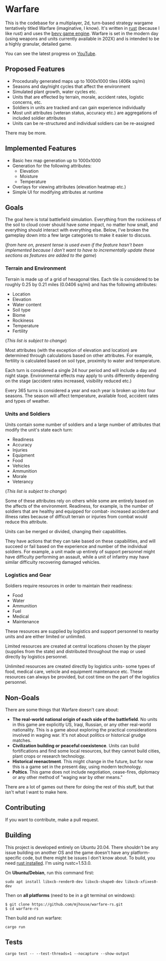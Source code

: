 # Warfare

This is the codebase for a multiplayer, 2d, turn-based strategy wargame tentatively titled Warfare (imaginative, I know). It's written in [rust](https://www.rust-lang.org/) (because I like rust) and uses the [bevy game engine](https://bevyengine.org/). Warfare is set in the modern day (using weapons and units currently available in 202X) and is intended to be a highly granular, detailed game.  

You can see the latest progress on [YouTube](https://www.youtube.com/channel/UCtBIpCfmJmMkwIpCpck7ELw).

## Proposed Features

* Procedurally generated maps up to 1000x1000 tiles (406k sq/mi)
* Seasons and day/night cycles that affect the environment
* Simulated plant growth, water cycles etc.
* Units that are effected by terrain, morale, accident rates, logistic concerns, etc.
* Soldiers in units are tracked and can gain experience individually
* Most unit attributes (veteran status, accuracy etc.) are aggregations of included soldier attributes
* Units can be re-structured and individual soldiers can be re-assigned

There may be more.

## Implemented Features

* Basic hex map generation up to 1000x1000
* Generation for the following attributes:
    * Elevation
    * Moisture
    * Temperature
* Overlays for viewing attributes (elevation heatmap etc.)
* Simple UI for modifying attributes at runtime

## Goals

The goal here is total battlefield simulation. Everything from the rockiness of the soil to cloud cover should have *some* impact, no matter how small, and everything should interact with everything else. Below, I've broken the gameplay down into a few large categories to make it easier to discuss.

(*from here on, present tense is used even if the feature hasn't been implemented because I don't want to have to incrementally update these sections as features are added to the game*)

### Terrain and Environment


Terrain is made up of a grid of hexagonal tiles. Each tile is considered to be roughly 0.25 by 0.21 miles (0.0406 sq/mi) and has the following attributes:

* Location
* Elevation
* Water content
* Soil type
* Biome
* Rockiness
* Temperature
* Fertility

(*This list is subject to change*)

Most attributes (with the exception of elevation and location) are determined through calculations based on other attributes. For example, fertility is calculated based on soil type, proximity to water and temperature. 

Each turn is considered a single 24 hour period and will include a day and night stage. Environmental effects may apply to units differently depending on the stage (accident rates increased, visibility reduced etc.)

Every 365 turns is considered a year and each year is broken up into four seasons. The season will affect temperature, available food, accident rates and types of weather.

### Units and Soldiers

Units contain some number of soldiers and a large number of attributes that modify the unit's state each turn:

* Readiness
* Accuracy
* Injuries
* Equipment
* Food
* Vehicles
* Ammunition
* Morale
* Veterancy

(*This list is subject to change*)

Some of these attributes rely on others while some are entirely based on the affects of the environment. Readiness, for example, is the number of soldiers that are healthy and equipped for combat- increased accident and illness rates because of difficult terrain or injuries from combat would reduce this attribute.

Units can be merged or divided, changing their capabilities.

They have actions that they can take based on these capabilities, and will succeed or fail based on the experience and number of the individual soldiers. For example, a unit made up entirely of support personnel might have difficulty performing an assault, while a unit of infantry may have similar difficulty recovering damaged vehicles.

### Logistics and Gear

Soldiers require resources in order to maintain their readiness:

* Food
* Water
* Ammunition
* Fuel
* Medical
* Maintenance

These resources are supplied by logistics and support personnel to nearby units and are either limited or unlimited.

Limited resources are created at central locations chosen by the player (supplies from the state) and distributed throughout the map or used directly by logistics personnel.

Unlimited resources are created directly by logistics units- some types of food, medical care, vehicle and equipment maintenance etc. These resources can always be provided, but cost time on the part of the logistics personnel.

## Non-Goals

There are some things that Warfare doesn't care about:

* **The real-world national origin of each side of the battlefield**. No units in this game are explicitly US, Iraqi, Russian, or any other real-world nationality. This is a game about exploring the practical considerations involved in waging war. It's not about politics or historical grudge matches. 
* **Civilization building or peaceful coexistence**. Units can build fortifications and find some local resources, but they cannot build cities, plant crops or research technology.
* **Historical reenactment**. This might change in the future, but for now this is a game set in the present day, using modern technology. 
* **Poltics**. This game does not include negotiation, cease-fires, diplomacy or any other method of "waging war by other means." 

There are a lot of games out there for doing the rest of this stuff, but that isn't what I want to make here.

## Contributing

If you want to contribute, make a pull request.

## Building

This project is developed entirely on Ubuntu 20.04. There shouldn't be any issue building on another OS and the game doesn't have any platform-specific code, but there might be issues I don't know about. To build, you need [rust installed](https://www.rust-lang.org/tools/install). I'm using rustc=1.53.0.

On **Ubuntu/Debian**, run this command first:

```
sudo apt install libxcb-render0-dev libxcb-shape0-dev libxcb-xfixes0-dev
```

Then on **all platforms** (need to be in a git terminal on windows):

```
$ git clone https://github.com/mjhouse/warfare-rs.git
$ cd warfare-rs
```

Then build and run warfare:

```
cargo run
```

## Tests

```
cargo test -- --test-threads=1 --nocapture --show-output
```